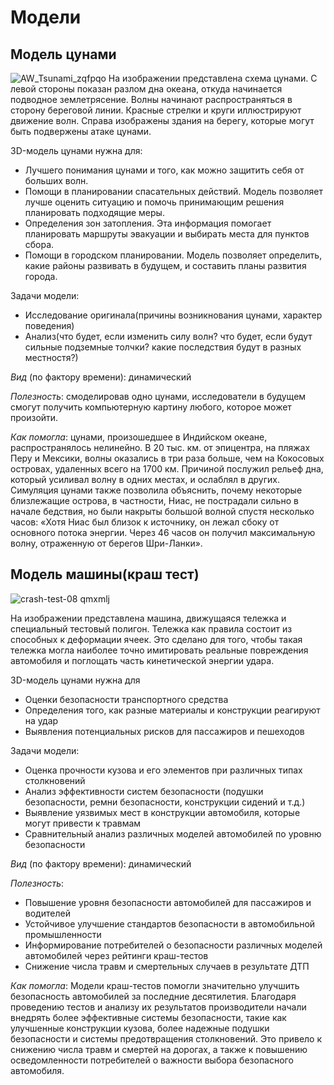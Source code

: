 # Модели
## Модель цунами
![AW_Tsunami_zqfpqo](https://github.com/user-attachments/assets/8616b394-94a5-4125-892c-5b69de4b387a)
На изображении представлена схема цунами. С левой стороны показан разлом дна океана, откуда начинается подводное землетрясение. Волны начинают распространяться в сторону береговой линии. Красные стрелки и круги иллюстрируют движение волн. Справа изображены здания на берегу, которые могут быть подвержены атаке цунами.

3D-модель цунами нужна для:
*  Лучшего понимания цунами и того, как можно защитить себя от больших волн. 
*  Помощи в планировании спасательных действий. Модель позволяет лучше оценить ситуацию и помочь принимающим решения планировать подходящие меры. 
*  Определения зон затопления. Эта информация помогает планировать маршруты эвакуации и выбирать места для пунктов сбора. 
*  Помощи в городском планировании. Модель позволяет определить, какие районы развивать в будущем, и составить планы развития города.
   
Задачи модели:
*  Исследование оригинала(причины возникнования цунами, характер поведения) 
*  Анализ(что будет, если изменить силу волн? что будет, если будут сильные подземные толчки? какие последствия будут в разных местностя?)

*Вид* (по фактору времени): динамический

*Полезность*: 
смоделировав одно цунами, исследователи в будущем смогут получить компьютерную картину любого, которое может произойти.  

*Как помогла*: 
цунами, произошедшее в Индийском океане, распространялось нелинейно. В 20 тыс. км. от эпицентра, на пляжах Перу и Мексики, волны оказались в три раза больше, чем на Кокосовых островах, удаленных всего на 1700 км. Причиной послужил рельеф дна, который усиливал волну в одних местах, и ослаблял в других. Симуляция цунами также позволила объяснить, почему некоторые близлежащие острова, в частности, Ниас, не пострадали сильно в начале бедствия, но были накрыты большой волной спустя несколько часов: «Хотя Ниас был близок к источнику, он лежал сбоку от основного потока энергии. Через 46 часов он получил максимальную волну, отраженную от берегов Шри-Ланки». 


## Модель машины(краш тест)
![crash-test-08 qmxmlj](https://github.com/user-attachments/assets/52d321c8-443f-4182-82d9-702d3bd1ef87)

На изображении представлена машина, движущаяся тележка и специальный тестовый полигон. Тележка как правила состоит из способных к деформации ячеек. Это сделано для того, чтобы такая тележка могла наиболее точно имитировать реальные повреждения автомобиля и поглощать часть кинетической энергии удара.

3D-модель цунами нужна для 
*  Оценки безопасности транспортного средства
*  Определения того, как разные материалы и конструкции реагируют на удар
*  Выявления потенциальных рисков для пассажиров и пешеходов

Задачи модели:
*  Оценка прочности кузова и его элементов при различных типах столкновений
*  Анализ эффективности систем безопасности (подушки безопасности, ремни безопасности, конструкции сидений и т.д.)
*  Выявление уязвимых мест в конструкции автомобиля, которые могут привести к травмам
*  Сравнительный анализ различных моделей автомобилей по уровню безопасности

*Вид* (по фактору времени): динамический

*Полезность*: 
*  Повышение уровня безопасности автомобилей для пассажиров и водителей
*  Устойчивое улучшение стандартов безопасности в автомобильной промышленности
*  Информирование потребителей о безопасности различных моделей автомобилей через рейтинги краш-тестов
*  Снижение числа травм и смертельных случаев в результате ДТП

*Как помогла*: 
Модели краш-тестов помогли значительно улучшить безопасность автомобилей за последние десятилетия. Благодаря проведению тестов и анализу их результатов производители начали внедрять более эффективные системы безопасности, такие как улучшенные конструкции кузова, более надежные подушки безопасности и системы предотвращения столкновений. Это привело к снижению числа травм и смертей на дорогах, а также к повышению осведомленности потребителей о важности выбора безопасного автомобиля.


